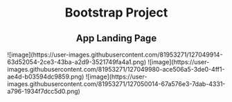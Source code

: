 <h1 align="center"> Bootstrap Project </h1>
<h2 align="center"> App Landing Page </h2>
![image](https://user-images.githubusercontent.com/81953271/127049914-63d52054-2ce3-43ba-a2d9-3521749fa4a1.png)
![image](https://user-images.githubusercontent.com/81953271/127049980-ace506a5-3de0-4ff1-ae4d-b03594dc9859.png)
![image](https://user-images.githubusercontent.com/81953271/127050014-67a576e3-7dab-4331-a796-1934f7dcc5d0.png)
